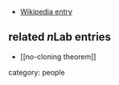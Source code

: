 
* [Wikipedia entry](www.winedt.com/registration.html)

## related $n$Lab entries

* [[no-cloning theorem]]

category: people
